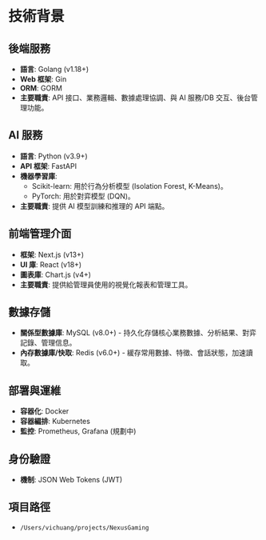 # 技術背景

## 後端服務

-   **語言**: Golang (v1.18+)
-   **Web 框架**: Gin
-   **ORM**: GORM
-   **主要職責**: API 接口、業務邏輯、數據處理協調、與 AI 服務/DB 交互、後台管理功能。

## AI 服務

-   **語言**: Python (v3.9+)
-   **API 框架**: FastAPI
-   **機器學習庫**:
    -   Scikit-learn: 用於行為分析模型 (Isolation Forest, K-Means)。
    -   PyTorch: 用於對弈模型 (DQN)。
-   **主要職責**: 提供 AI 模型訓練和推理的 API 端點。

## 前端管理介面

-   **框架**: Next.js (v13+)
-   **UI 庫**: React (v18+)
-   **圖表庫**: Chart.js (v4+)
-   **主要職責**: 提供給管理員使用的視覺化報表和管理工具。

## 數據存儲

-   **關係型數據庫**: MySQL (v8.0+) - 持久化存儲核心業務數據、分析結果、對弈記錄、管理信息。
-   **內存數據庫/快取**: Redis (v6.0+) - 緩存常用數據、特徵、會話狀態，加速讀取。

## 部署與運維

-   **容器化**: Docker
-   **容器編排**: Kubernetes
-   **監控**: Prometheus, Grafana (規劃中)

## 身份驗證

-   **機制**: JSON Web Tokens (JWT)

## 項目路徑

-   `/Users/vichuang/projects/NexusGaming` 